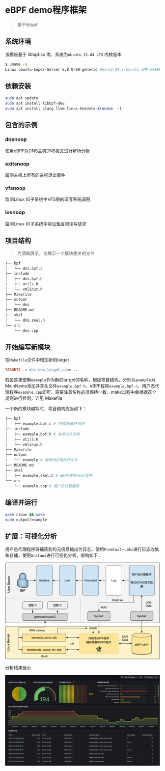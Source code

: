 # eBPF demo程序框架

> 基于libbpf

## 系统环境
该模板基于 libbpf.so 库，系统为`ubuntu 22.04 LTS`
内核版本

```bash
$ uname -a
Linux ubuntu-Super-Server 6.8.0-60-generic #63~22.04.1-Ubuntu SMP PREEMPT_DYNAMIC Tue Apr 22 19:00:15 UTC 2 x86_64 x86_64 x86_64 GNU/Linux
```

## 依赖安装

```bash
sudo apt update
sudo apt install libbpf-dev
sudo apt install clang llvm linux-headers-$(uname -r)
```



## 包含的示例

### dnsnoop

使用eBPF对DNS主机DNS报文进行解析分析

### exitsnoop

监测主机上所有的进程退出事件

### vfsnoop

监测Linux IO子系统中VFS层的读写系统调用

### iosnoop

监测Linux IO子系统中块设备层的读写请求

### 

## 项目结构

> 为清晰展示，仅展示一个模块相关的文件

```bash
├── bpf
│   └── dns.bpf.c
├── include
│   ├── dns.bpf.h
│   ├── utils.h
│   └── vmlinux.h
├── Makefile
├── output
│   └── dns
├── README.md
├── skel
│   └── dns.skel.h
└── src
    └── dns.cpp
```

## 开始编写新模块

在`Makefile`文件中增加新的target
```Makefile
TARGETS := dns new_target_name ...
```
假设这里使用`example`作为新的target的名称，根据项目结构，分别以`example`为MainName添加共享头文件`example.bpf.h`、eBPF程序`example.bpf.c`、用户态代理程序`example.cpp`即可，需要注意名称必须保持一致，make过程中会根据这个规则进行检测，详见 Makefile

一个新的模块编写时，项目结构应当如下：
```bash
├── bpf
│   ├── example.bpf.c # 内核态eBPF程序
├── include
│   ├── example.bpf.h # 共享的头文件
│   ├── utils.h
│   └── vmlinux.h
├── Makefile
├── output
│   └── example # 编译出的可执行文件
├── README.md
├── skel
│   ├── example.skel.h # eBPF程序skel文件
└── src
    └── example.cpp # 用户态代理程序
```

## 编译并运行

```bash
make clean && make
sudo output/example
```


## 扩展：可视化分析

用户态代理程序将捕获到的元信息输出为日志，使用`Promtail`+`Loki`进行日志收集和存储，使用`Grafana`进行可视化分析，架构如下：

![](./assets/dns.png)

分析结果展示

![](./assets/dns_grafana.png)




